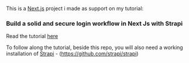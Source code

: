 This is a [Next.js](https://nextjs.org/) project i made as support on my tutorial: 

### Build a solid and secure login workflow in Next Js with Strapi 
Read the tutorial [here](https://popeating.medium.com/build-a-solid-and-secure-login-workflow-in-next-js-with-strapi-part-1-concept-and-setup-5155ebe622bb)

To follow along the tutorial, beside this repo, you will also need a working installation of [Strapi](https://strapi.io) - (https://github.com/strapi/strapi)


